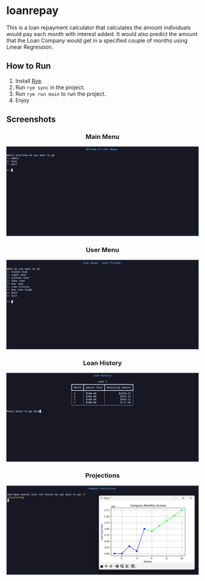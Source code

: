 # loanrepay

This is a loan repayment calculator that calculates the amount individuals would pay each month with interest added. It would also predict the amount that the Loan Company would get in a specified couple of months using Linear Regression.

## How to Run

1. Install [Rye](https://rye-up.com/guide/installation/).
2. Run `rye sync` in the project.
3. Run `rye run main` to run the project.
4. Enjoy

## Screenshots

### <center>Main Menu</center>

![Main menu](images/main-menu.png)

### <center>User Menu</center>

![User Menu](images/user-menu.png)

### <center>Loan History</center>

![Loan History](images/loan-history.png)

### <center>Projections</center>

![Projections](images/projections.png)
